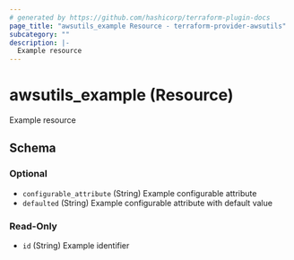 ```yaml
---
# generated by https://github.com/hashicorp/terraform-plugin-docs
page_title: "awsutils_example Resource - terraform-provider-awsutils"
subcategory: ""
description: |-
  Example resource
---
```


# awsutils_example (Resource)

Example resource



<!-- schema generated by tfplugindocs -->
## Schema

### Optional

- `configurable_attribute` (String) Example configurable attribute
- `defaulted` (String) Example configurable attribute with default value

### Read-Only

- `id` (String) Example identifier
